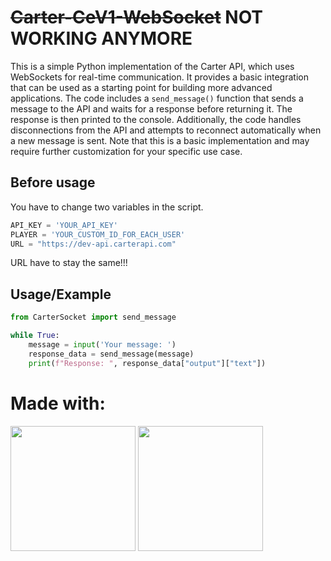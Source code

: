# ~~Carter-CeV1-WebSocket~~ NOT WORKING ANYMORE
This is a simple Python implementation of the Carter API, which uses WebSockets for real-time communication. It provides a basic integration that can be used as a starting point for building more advanced applications. The code includes a `send_message()` function that sends a message to the API and waits for a response before returning it. The response is then printed to the console. Additionally, the code handles disconnections from the API and attempts to reconnect automatically when a new message is sent. Note that this is a basic implementation and may require further customization for your specific use case.

## Before usage
You have to change two variables in the script.
```python
API_KEY = 'YOUR_API_KEY'
PLAYER = 'YOUR_CUSTOM_ID_FOR_EACH_USER'
URL = "https://dev-api.carterapi.com"
```
URL have to stay the same!!!

## Usage/Example

```python
from CarterSocket import send_message

while True:
    message = input('Your message: ')
    response_data = send_message(message)
    print(f"Response: ", response_data["output"]["text"])
```

# Made with: 
<a href="https://www.carterapi.com"><img src="https://charles.mislead.dev/icons/carterapi.png" style="width: 200px;" /></a>
<a href="https://www.python.org/"><img src="https://charles.mislead.dev/icons/MadeWithPython.png" style="width: 200px;" /></a>
